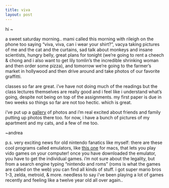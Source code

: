 ```yaml
---
title: viva    
layout: post
---
```


hi ~

a sweet saturday morning.. mami called this morning with rileigh on the phone too saying &#8220;viva, viva, can i wear your shirt?&#8221;, vacya taking pictures of me and the cat and the curtains, sad talk about monkeys and insane scientists, hungry belly, great plans for tonight (we&#8217;re going to rent a cheech & chong and i also want to get lily tomlin&#8217;s the incredible shrinking woman and then order some pizza), and tomorrow we&#8217;re going to the farmer&#8217;s market in hollywood and then drive around and take photos of our favorite graffitti.

classes so far are great. i&#8217;ve have not doing much of the readings but the class lectures themselves are really good and i feel like i understand what&#8217;s going, despite not being on top of the assignments. my first paper is due in two weeks so things so far are not too hectic. which is great. 

i&#8217;ve put up a [gallery][1] of photos and i&#8217;m real excited about friends and family putting up photos there too. for now, i have a bunch of pictures of my apartment and my cats, and a few of me too.

~andrea

p.s. very exciting news for old nintendo fanatics like myself: there are these cool programs called emulators, like [this one][2] for macs, that lets you play vido games on your computer! once you have downloaded the emulator, you have to get the individual games. i&#8217;m not sure about the legality, but from a search engine typing &#8220;nintendo and roms&#8221; (roms is what the games are called on the web) you can find all kinds of stuff. i got super mario bros 1-3, zelda, metroid, & more. needless to say i&#8217;ve been playing a lot of games recently and feeling like a twelve year old all over again..

 [1]: /gallery
 [2]: www.bannister.org/software/nestopia.htm